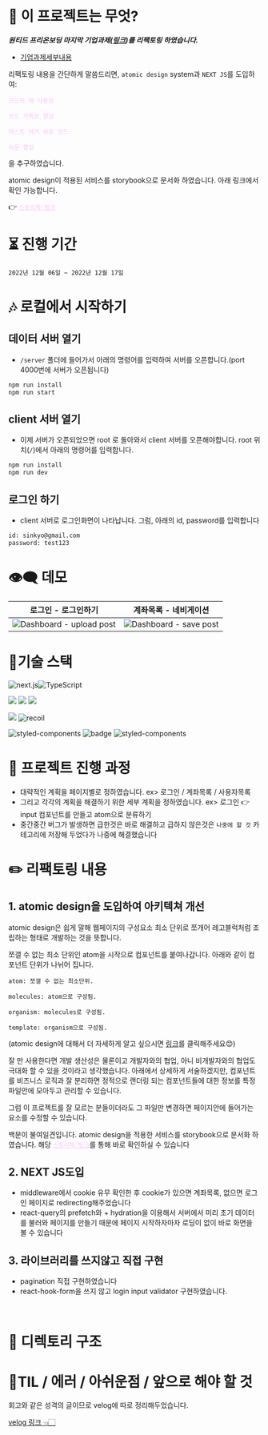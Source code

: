 # 🧐 이 프로젝트는 무엇?

**_원티드 프리온보딩 마지막 기업과제([링크](https://github.com/pre-onboarding-frontend-7-team-3/pre-onboarding-7th-3-2-3))를 리팩토링 하였습니다._**

- [기업과제세부내용](https://pollen-port-115.notion.site/3-3-024ecdae5af6452788a9be19106ebeec)

리팩토링 내용을 간단하게 말씀드리면, `atomic design` system과 `NEXT JS`를 도입하여:

<span style="color:#fdc2ff">`코드의 재 사용성`</span>

<span style="color:#fdc2ff">`코드 가독성 향상`</span>

<span style="color:#fdc2ff">`테스트 하기 쉬운 코드`</span>

<span style="color:#fdc2ff">`쉬운 협업`</span>

을 추구하였습니다.

atomic design이 적용된 서비스를 storybook으로 문서화 하였습니다. 아래 링크에서 확인 가능합니다.

👉 <a style="color:#fdc2ff" href='https://639d27f821ef923b0aa5c3bf-ptoacsxdwq.chromatic.com/'>`스토리북 링크`</a>

# ⏳ 진행 기간

`2022년 12월 06일 ~ 2022년 12월 17일`

# 🎶 로컬에서 시작하기

## 데이터 서버 열기

- `/server` 폴더에 들어가서 아래의 명령어를 입력하여 서버를 오픈합니다.(port 4000번에 서버가 오픈됩니다)

```zsh
npm run install
npm run start
```

## client 서버 열기

- 이제 서버가 오픈되었으면 root 로 돌아와서 client 서버를 오픈해야합니다. root 위치(`/`)에서 아래의 명령어를 입력합니다.

```zsh
npm run install
npm run dev
```

## 로그인 하기

- client 서버로 로그인화면이 나타납니다. 그럼, 아래의 id, password를 입력합니다

```zsh
id: sinkyo@gmail.com
password: test123
```

# 👁‍🗨 데모

|                                                        로그인 - 로그인하기                                                        |                                                      계좌목록 - 네비게이션                                                      |
| :-------------------------------------------------------------------------------------------------------------------------------: | :-----------------------------------------------------------------------------------------------------------------------------: |
| ![Dashboard - upload post](https://user-images.githubusercontent.com/65995664/171991129-e09deb1d-229a-4c13-865b-afec621ed705.gif) | ![Dashboard - save post](https://user-images.githubusercontent.com/65995664/172078062-0124e2ae-7b13-485e-8fd8-70ce5f2e9764.gif) |

# 🤖기술 스택

<img alt="next.js" src="https://img.shields.io/badge/Next.js-000000?style=flat-square&logo=Next.js&logoColor=white"/><img alt="TypeScript" src="https://img.shields.io/badge/TypeScript-blue?style=flat&logo=TypeScript&logoColor=white"/>

![](https://img.shields.io/badge/axios-551a8b?style=flat-square&logo=axios&logoColor=white) ![](https://img.shields.io/badge/json%20server-000000?style=flat&logo=JSON&logoColor=white) ![](https://img.shields.io/badge/universal%20cookie-D4AA00?style=flat&logo=Cookiecutter&logoColor=white)

![](https://img.shields.io/badge/React%20Query-FF4154?style=flat&logo=React%20Query&logoColor=white) <img alt="recoil" src ="https://img.shields.io/badge/recoil-4082bc?&style=flat&logo=Recoils&logoColor=white"/>

<img alt="styled-components" src ="https://img.shields.io/badge/styled components-DB7093?&style=flat&logo=styled-components&logoColor=white"/> ![badge](https://img.shields.io/badge/MUI-397cf9?style=flat-square&logo=MUI&logoColor=white) <img alt="styled-components" src ="https://img.shields.io/badge/Storybook-FF4785?style=flat-square&logo=Storybook&logoColor=white"/>

# 📃 프로젝트 진행 과정

- 대략적인 계획을 페이지별로 정하였습니다. ex> 로그인 / 계좌목록 / 사용자목록
- 그리고 각각의 계획을 해결하기 위한 세부 계획을 정하였습니다. ex> 로그인 👉 input 컴포넌트를 만들고 atom으로 분류하기
- 중간중간 버그가 발생하면 급한것은 바로 해결하고 급하지 않은것은 `나중에 할 것` 카테고리에 저장해 두었다가 나중에 해결했습니다

# ✏️ 리팩토링 내용

## 1. atomic design을 도입하여 아키텍쳐 개선

atomic design은 쉽게 말해 웹페이지의 구성요소 최소 단위로 쪼개어 레고블럭처럼 조립하는 형태로 개발하는 것을 뜻합니다.

쪼갤 수 없는 최소 단위인 atom을 시작으로 컴포넌트를 붙여나갑니다. 아래와 같이 컴포넌트 단위가 나뉘어 집니다.

`atom: 쪼갤 수 없는 최소단위.`

`molecules: atom으로 구성됨.`

`organism: molecules로 구성됨.`

`template: organism으로 구성됨.`

(atomic design에 대해서 더 자세하게 알고 싶으시면 [링크](https://bradfrost.com/blog/post/atomic-web-design/)를 클릭해주세요😊)

잘 만 사용한다면 개발 생산성은 물론이고 개발자와의 협업, 아니 비개발자와의 협업도 극대화 할 수 있을 것이라고 생각했습니다. 아래에서 상세하게 서술하겠지만, 컴포넌트를 비즈니스 로직과 잘 분리하면 정적으로 랜더링 되는 컴포넌트들에 대한 정보를 특정 파일안에 모아두고 관리할 수 있습니다.

그럼 이 프로젝트를 잘 모르는 분들이더라도 그 파일만 변경하면 페이지안에 들어가는 요소를 수정할 수 있습니다.

백문이 불여일견입니다. atomic design을 적용한 서비스를 storybook으로 문서화 하였습니다. 해당 <a style="color:#fdc2ff" href='https://639d27f821ef923b0aa5c3bf-ptoacsxdwq.chromatic.com/'>`스토리북 링크`</a>를 통해 바로 확인하실 수 있습니다

## 2. NEXT JS도입

- middleware에서 cookie 유무 확인한 후 cookie가 있으면 계좌목록, 없으면 로그인 페이지로 redirecting해주었습니다
- react-query의 prefetch와 + hydration을 이용해서 서버에서 미리 초기 데이터를 불러와 페이지를 만들기 때문에 페이지 시작하자마자 로딩이 없이 바로 화면을 볼 수 있습니다

## 3. 라이브러리를 쓰지않고 직접 구현

- pagination 직접 구현하였습니다
- react-hook-form을 쓰지 않고 login input validator 구현하였습니다.

​

# 📂 디렉토리 구조

# 📖TIL / 에러 / 아쉬운점 / 앞으로 해야 할 것

회고와 같은 성격의 글이므로 velog에 따로 정리해두었습니다.

<a href="https://velog.io/@yhko1992/%ED%88%AC%EC%9E%90%EA%B4%80%EB%A6%AC%EC%84%9C%EB%B9%84%EC%8A%A4-%EC%96%B4%EB%93%9C%EB%AF%BC">velog 링크 👈🏻</a>
